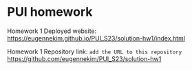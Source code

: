 # PUI homework

Homework 1 Deployed website: https://eugennekim.github.io/PUI_S23/solution-hw1/index.html

Homework 1 Repository link: `add the URL to this repository` https://github.com/eugennekim/PUI_S23/solution-hw1
